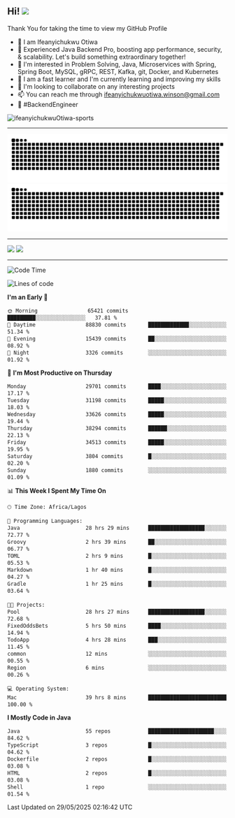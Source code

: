<!-- BLOG-POST-LIST:START --><!-- BLOG-POST-LIST:END -->

## Hi! <img src="https://media.giphy.com/media/hvRJCLFzcasrR4ia7z/giphy.gif" width="4%"> 

Thank You for taking the time to view my GitHub Profile

- 👋 I am Ifeanyichukwu Otiwa
- 🚀 Experienced Java Backend Pro, boosting app performance, security, & scalability. Let's build something extraordinary together!
- 👀 I'm interested in Problem Solving, Java, Microservices with Spring, Spring Boot, MySQL, gRPC, REST, Kafka, git, Docker, and Kubernetes
- 🌱 I am a fast learner and I'm currently learning and improving my skills
- 💞️ I'm looking to collaborate on any interesting projects
- 📫 You can reach me through ifeanyichukwuotiwa.winson@gmail.com
- 🚀 #BackendEngineer

<p align="left" marginTop="10px"> <img src="https://komarev.com/ghpvc/?username=ifeanyichukwuOtiwa-sports&label=Profile%20views&color=0e75b6&style=for-the-badge" alt="ifeanyichukwuOtiwa-sports" /> </p>

***

<!--🐍📈SNAKEGRAPH / 🌐WEBSITE: https://github.com/Platane/snk -->
![github contribution grid snake animation](https://raw.githubusercontent.com/ifeanyichukwuOtiwa-sports/ifeanyichukwuOtiwa-sports/output/github-contribution-grid-snake-dark.svg#gh-dark-mode-only)![github contribution grid snake animation](https://raw.githubusercontent.com/ifeanyichukwuOtiwa-sports/ifeanyichukwuOtiwa-sports/output/github-contribution-grid-snake.svg#gh-light-mode-only)

***

<p float="left">
  <img float="left" src="https://github-readme-stats.vercel.app/api?username=ifeanyichukwuOtiwa-sports&count_private=true&include_all_commits=true&theme=react&show_icons=true" />
  <img float="right" src="https://github-readme-stats.vercel.app/api/top-langs/?username=ifeanyichukwuOtiwa-sports&layout=compact&show_icons=true&theme=react" /> 
</p>

***



<!--START_SECTION:waka-->
![Code Time](http://img.shields.io/badge/Code%20Time-3%2C750%20hrs%2032%20mins-blue)

![Lines of code](https://img.shields.io/badge/From%20Hello%20World%20I%27ve%20Written-49.6%20million%20lines%20of%20code-blue)

**I'm an Early 🐤** 

```text
🌞 Morning                65421 commits       █████████░░░░░░░░░░░░░░░░   37.81 % 
🌆 Daytime                88830 commits       █████████████░░░░░░░░░░░░   51.34 % 
🌃 Evening                15439 commits       ██░░░░░░░░░░░░░░░░░░░░░░░   08.92 % 
🌙 Night                  3326 commits        ░░░░░░░░░░░░░░░░░░░░░░░░░   01.92 % 
```
📅 **I'm Most Productive on Thursday** 

```text
Monday                   29701 commits       ████░░░░░░░░░░░░░░░░░░░░░   17.17 % 
Tuesday                  31198 commits       █████░░░░░░░░░░░░░░░░░░░░   18.03 % 
Wednesday                33626 commits       █████░░░░░░░░░░░░░░░░░░░░   19.44 % 
Thursday                 38294 commits       ██████░░░░░░░░░░░░░░░░░░░   22.13 % 
Friday                   34513 commits       █████░░░░░░░░░░░░░░░░░░░░   19.95 % 
Saturday                 3804 commits        █░░░░░░░░░░░░░░░░░░░░░░░░   02.20 % 
Sunday                   1880 commits        ░░░░░░░░░░░░░░░░░░░░░░░░░   01.09 % 
```


📊 **This Week I Spent My Time On** 

```text
🕑︎ Time Zone: Africa/Lagos

💬 Programming Languages: 
Java                     28 hrs 29 mins      ██████████████████░░░░░░░   72.77 % 
Groovy                   2 hrs 39 mins       ██░░░░░░░░░░░░░░░░░░░░░░░   06.77 % 
TOML                     2 hrs 9 mins        █░░░░░░░░░░░░░░░░░░░░░░░░   05.53 % 
Markdown                 1 hr 40 mins        █░░░░░░░░░░░░░░░░░░░░░░░░   04.27 % 
Gradle                   1 hr 25 mins        █░░░░░░░░░░░░░░░░░░░░░░░░   03.64 % 

🐱‍💻 Projects: 
Pool                     28 hrs 27 mins      ██████████████████░░░░░░░   72.68 % 
FixedOddsBets            5 hrs 50 mins       ████░░░░░░░░░░░░░░░░░░░░░   14.94 % 
TodoApp                  4 hrs 28 mins       ███░░░░░░░░░░░░░░░░░░░░░░   11.45 % 
common                   12 mins             ░░░░░░░░░░░░░░░░░░░░░░░░░   00.55 % 
Region                   6 mins              ░░░░░░░░░░░░░░░░░░░░░░░░░   00.26 % 

💻 Operating System: 
Mac                      39 hrs 8 mins       █████████████████████████   100.00 % 
```

**I Mostly Code in Java** 

```text
Java                     55 repos            █████████████████████░░░░   84.62 % 
TypeScript               3 repos             █░░░░░░░░░░░░░░░░░░░░░░░░   04.62 % 
Dockerfile               2 repos             █░░░░░░░░░░░░░░░░░░░░░░░░   03.08 % 
HTML                     2 repos             █░░░░░░░░░░░░░░░░░░░░░░░░   03.08 % 
Shell                    1 repo              ░░░░░░░░░░░░░░░░░░░░░░░░░   01.54 % 
```




 Last Updated on 29/05/2025 02:16:42 UTC
<!--END_SECTION:waka-->

<!--
<p align="center">
![trophy](https://github-profile-trophy.vercel.app/?username=ifeanyichukwuOtiwa-sports&theme=onedark) (https://github.com/ryo-ma/github-profile-trophy)
</p>
-->

<!---
ifeanyi-otiwa/ifeanyi-otiwa is a ✨ special ✨ repository because its `README.md` (this file) appears on your GitHub profile.
You can click the Preview link to take a look at your changes.
--->
